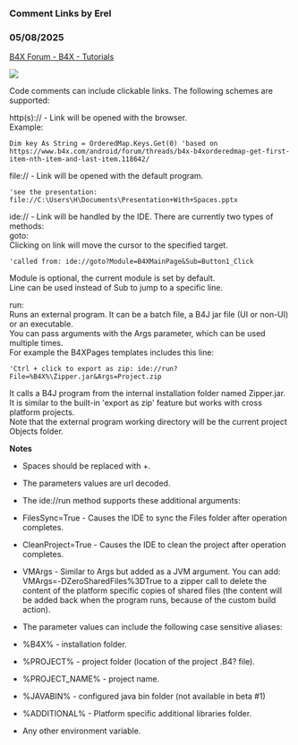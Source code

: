 ###  Comment Links by Erel
### 05/08/2025
[B4X Forum - B4X - Tutorials](https://www.b4x.com/android/forum/threads/119897/)

![](https://www.b4x.com/basic4android/images/qHTNrUJnPQ.gif)  
  
Code comments can include clickable links. The following schemes are supported:  
  
http(s):// - Link will be opened with the browser.  
Example:  

```B4X
Dim key As String = OrderedMap.Keys.Get(0) 'based on https://www.b4x.com/android/forum/threads/b4x-b4xorderedmap-get-first-item-nth-item-and-last-item.118642/
```

  
  
file:// - Link will be opened with the default program.  

```B4X
'see the presentation: file://C:\Users\H\Documents\Presentation+With+Spaces.pptx
```

  
  
ide:// - Link will be handled by the IDE. There are currently two types of methods:  
goto:  
Clicking on link will move the cursor to the specified target.  

```B4X
'called from: ide://goto?Module=B4XMainPage&Sub=Button1_Click
```

  
Module is optional, the current module is set by default.  
Line can be used instead of Sub to jump to a specific line.  
  
run:  
Runs an external program. It can be a batch file, a B4J jar file (UI or non-UI) or an executable.  
You can pass arguments with the Args parameter, which can be used multiple times.  
For example the B4XPages templates includes this line:  

```B4X
'Ctrl + click to export as zip: ide://run?File=%B4X%\Zipper.jar&Args=Project.zip
```

  
It calls a B4J program from the internal installation folder named Zipper.jar. It is similar to the built-in 'export as zip' feature but works with cross platform projects.  
Note that the external program working directory will be the current project Objects folder.  
  
**Notes**  

- Spaces should be replaced with +.
- The parameters values are url decoded.
- The ide://run method supports these additional arguments:

- FilesSync=True - Causes the IDE to sync the Files folder after operation completes.
- CleanProject=True - Causes the IDE to clean the project after operation completes.
- VMArgs - Similar to Args but added as a JVM argument.
You can add: VMArgs=-DZeroSharedFiles%3DTrue to a zipper call to delete the content of the platform specific copies of shared files (the content will be added back when the program runs, because of the custom build action).
- The parameter values can include the following case sensitive aliases:

- %B4X% - installation folder.
- %PROJECT% - project folder (location of the project .B4? file).
- %PROJECT\_NAME% - project name.
- %JAVABIN% - configured java bin folder (not available in beta #1)
- %ADDITIONAL% - Platform specific additional libraries folder.
- Any other environment variable.